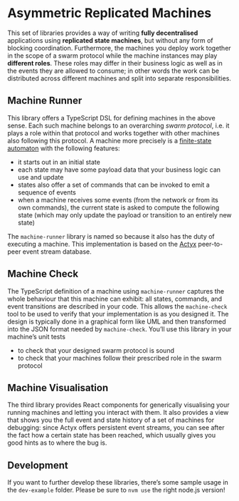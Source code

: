 # Asymmetric Replicated Machines

This set of libraries provides a way of writing **fully decentralised** applications using **replicated state machines**, but without any form of blocking coordination.
Furthermore, the machines you deploy work together in the scope of a swarm protocol while the machine instances may play **different roles**.
These roles may differ in their business logic as well as in the events they are allowed to consume; in other words the work can be distributed across different machines and split into separate responsibilities.

## Machine Runner

This library offers a TypeScript DSL for defining machines in the above sense.
Each such machine belongs to an overarching _swarm protocol_, i.e. it plays a role within that protocol and works together with other machines also following this protocol.
A machine more precisely is a [finite-state automaton](https://en.wikipedia.org/wiki/Finite-state_machine) with the following features:

- it starts out in an initial state
- each state may have some payload data that your business logic can use and update
- states also offer a set of commands that can be invoked to emit a sequence of events
- when a machine receives some events (from the network or from its own commands), the current state is asked to compute the following state (which may only update the payload or transition to an entirely new state)

The `machine-runner` library is named so because it also has the duty of executing a machine.
This implementation is based on the [Actyx](https://developer.actyx.com/) peer-to-peer event stream database.

## Machine Check

The TypeScript definition of a machine using `machine-runner` captures the whole behaviour that this machine can exhibit: all states, commands, and event transitions are described in your code.
This allows the `machine-check` tool to be used to verify that your implementation is as you designed it.
The design is typically done in a graphical form like UML and then transformed into the JSON format needed by `machine-check`.
You’ll use this library in your machine’s unit tests

- to check that your designed swarm protocol is sound
- to check that your machines follow their prescribed role in the swarm protocol

## Machine Visualisation

The third library provides React components for generically visualising your running machines and letting you interact with them.
It also provides a view that shows you the full event and state history of a set of machines for debugging: since Actyx offers persistent event streams, you can see after the fact how a certain state has been reached, which usually gives you good hints as to where the bug is.

## Development

If you want to further develop these libraries, there’s some sample usage in the `dev-example` folder.
Please be sure to `nvm use` the right node.js version!
